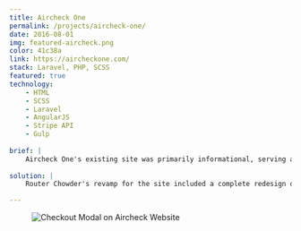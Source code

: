 ```yaml
---
title: Aircheck One
permalink: /projects/aircheck-one/
date: 2016-08-01
img: featured-aircheck.png
color: 41c38a
link: https://aircheckone.com/
stack: Laravel, PHP, SCSS
featured: true
technology:
    - HTML
    - SCSS
    - Laravel
    - AngularJS
    - Stripe API
    - Gulp
    
brief: | 
    Aircheck One's existing site was primarily informational, serving as a brochure to attract clients, who would then place an order by calling them up on a phone. There was great potential to transform the website into an integrated e-commerce and reporting experience.
    
solution: |
    Router Chowder's revamp for the site included a complete redesign of the front end site. The site now has a quiz to help customers decide on the type of inspection needed and a seamless transition into a Stripe powered checkout. Once an inspection is purchased, an account is automatically created for the customer to log into the reporting back end, where the inspector can upload CSV files that are then translated into human readable results for the customer to view. My contribution to the project included building out the public facing site using Laravel, working on the AngularJS quiz, creating an AJAX based shopping cart and integrating the Stripe API for payments.

---
```

<figure class="projects__img-wrapper row row--full" style="background-color: #{{ page.color }}">
    <img class="projects__img" src="{{ imgurl }}/img/aircheck-checkout.png" alt="Checkout Modal on Aircheck Website">
</figure>

